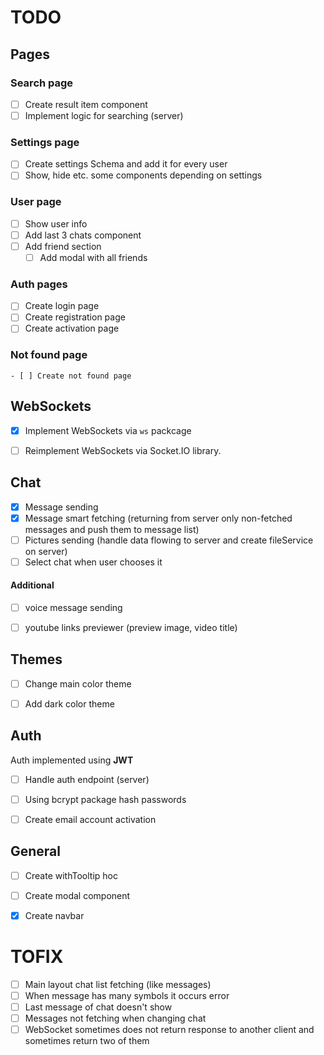 # TODO

## Pages

### Search page

- [ ] Create result item component
- [ ] Implement logic for searching (server)

### Settings page

- [ ] Create settings Schema and add it for every user
- [ ] Show, hide etc. some components depending on settings 

### User page

- [ ] Show user info
- [ ] Add last 3 chats component
- [ ] Add friend section 
    - [ ] Add modal with all friends

### Auth pages

- [ ] Create login page
- [ ] Create registration page
- [ ] Create activation page

### Not found page
    - [ ] Create not found page

## WebSockets

- [x] Implement WebSockets via `ws` packcage
- [ ] Reimplement WebSockets via Socket.IO library.


## Chat

- [x] Message sending
- [x] Message smart fetching (returning from server only non-fetched messages and push them to message list)
- [ ] Pictures sending (handle data flowing to server and create fileService on server)
- [ ] Select chat when user chooses it

#### Additional 

- [ ] voice message sending
- [ ] youtube links previewer (preview image, video title)


## Themes

- [ ] Change main color theme
- [ ] Add dark color theme 


## Auth

Auth implemented using **JWT**

- [ ] Handle auth endpoint (server)
- [ ] Using bcrypt package hash passwords
- [ ] Create email account activation


## General

- [ ] Create withTooltip hoc
- [ ] Create modal component
- [x] Create navbar


# TOFIX

- [ ] Main layout chat list fetching (like messages)
- [ ] When message has many symbols it occurs error
- [ ] Last message of chat doesn't show
- [ ] Messages not fetching when changing chat
- [ ] WebSocket sometimes does not return response to another client and sometimes return two of them